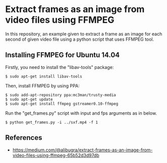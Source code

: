 Extract frames as an image from video files using FFMPEG
=======
In this repository, an example given to extract a frame as an image for each second of given video file using a python script that uses FFMPEG tool.

## Installing FFMPEG for Ubuntu 14.04
Firstly, you need to install the "libav-tools" package:
```
$ sudo apt-get install libav-tools
```

Then, install FFMPEG by using PPA:
```
$ sudo add-apt-repository ppa:mc3man/trusty-media
$ sudo apt-get update
$ sudo apt-get install ffmpeg gstreamer0.10-ffmpeg
```

Run the "get_frames.py" script with input and fps arguments as in below.
```
$ python get_frames.py -i ../sxf.mp4 -f 1
```

References
------
- https://medium.com/@alibugra/extract-frames-as-an-image-from-video-files-using-ffmpeg-65b52d3d97db
